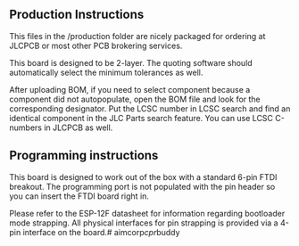 ## Production Instructions

This files in the /production folder are nicely packaged for ordering at JLCPCB or most other PCB brokering services.

This board is designed to be 2-layer. The quoting software should automatically select the minimum tolerances as well. 

After uploading BOM, if you need to select component because a component did not autopopulate, open the BOM file and look for the corresponding designator. Put the LCSC number in LCSC search and find an identical component in the JLC Parts search feature. You can use LCSC C-numbers in JLCPCB as well.

## Programming instructions

This board is designed to work out of the box with a standard 6-pin FTDI breakout. The programming port is not populated with the pin header so you can insert the FTDI board right in. 

Please refer to the ESP-12F datasheet for information regarding bootloader mode strapping. All physical interfaces for pin strapping is provided via a 4-pin interface on the board.#   a i m c o r p _ c p r _ b u d d y  
 